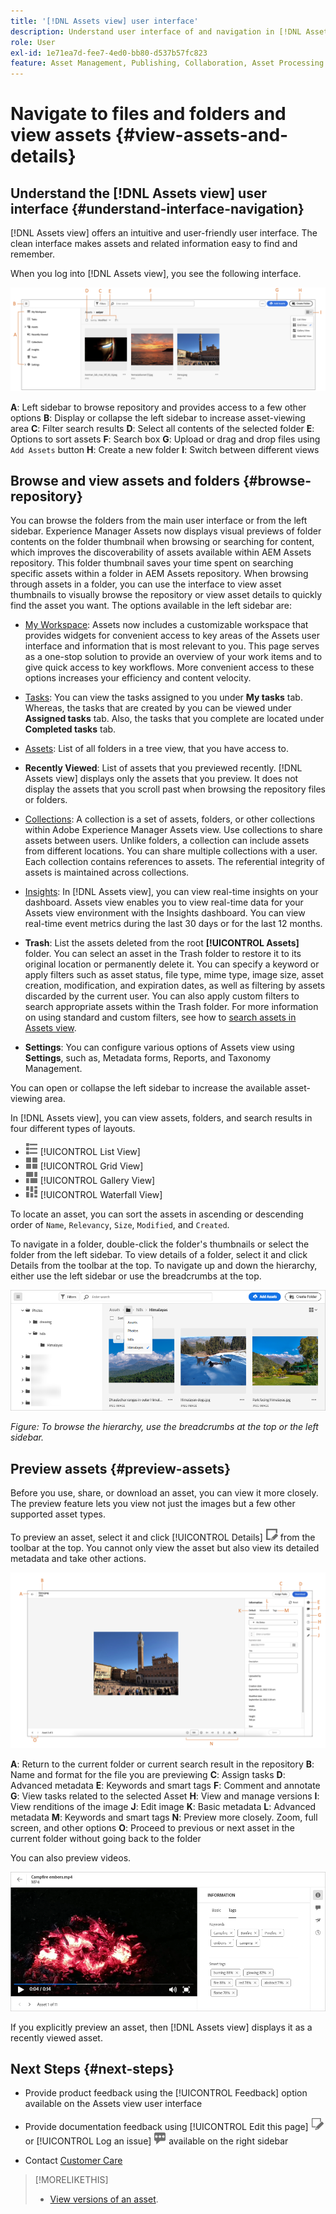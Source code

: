```yaml
---
title: '[!DNL Assets view] user interface'
description: Understand user interface of and navigation in [!DNL Assets view].
role: User
exl-id: 1e71ea7d-fee7-4ed0-bb80-d537b57fc823
feature: Asset Management, Publishing, Collaboration, Asset Processing
---
```

# Navigate to files and folders and view assets {#view-assets-and-details}

<!-- TBD: Give screenshots of all views with many assets. Zoom out to showcase how the thumbnails/tiles flow on the UI in different views. -->

<!-- TBD: The options in left sidebar may change. Shared with me and Shared by me are missing for now. Update this section as UI is updated. -->

## Understand the [!DNL Assets view] user interface {#understand-interface-navigation}

[!DNL Assets view] offers an intuitive and user-friendly user interface. The clean interface makes assets and related information easy to find and remember.

When you log into [!DNL Assets view], you see the following interface.

![[!DNL Assets view] user interface](assets/assets-view-interface.png)

**A**: Left sidebar to browse repository and provides access to a few other options **B**: Display or collapse the left sidebar to increase asset-viewing area **C**: Filter search results **D**: Select all contents of the selected folder **E**: Options to sort assets **F**: Search box **G**: Upload or drag and drop files using `Add Assets` button **H**: Create a new folder **I**: Switch between different views

<!-- TBD: Need an embedded video here with narration. It has to be hosted on MPC to be embeddable. -->

## Browse and view assets and folders {#browse-repository}

You can browse the folders from the main user interface or from the left sidebar. Experience Manager Assets now displays visual previews of folder contents on the folder thumbnail when browsing or searching for content, which improves the discoverability of assets available within AEM Assets repository. This folder thumbnail saves your time spent on searching specific assets within a folder in AEM Assets repository.
When browsing through assets in a folder, you can use the interface to view asset thumbnails to visually browse the repository or view asset details to quickly find the asset you want. The options available in the left sidebar are:

* [My Workspace](/help/assets/my-workspace-assets-view.md): Assets now includes a customizable workspace that provides widgets for convenient access to key areas of the Assets user interface and information that is most relevant to you. This page serves as a one-stop solution to provide an overview of your work items and to give quick access to key workflows. More convenient access to these options increases your efficiency and content velocity.
* [Tasks](/help/assets/my-workspace-assets-view.md): You can view the tasks assigned to you under **My tasks** tab. Whereas, the tasks that are created by you can be viewed under **Assigned tasks** tab. Also, the tasks that you complete are located under **Completed tasks** tab.
* [Assets](/help/assets/manage-organize-assets-view.md): List of all folders in a tree view, that you have access to.
* **Recently Viewed**: List of assets that you previewed recently. [!DNL Assets view] displays only the assets that you preview. It does not display the assets that you scroll past when browsing the repository files or folders.
* [Collections](/help/assets/manage-collections-assets-view.md): A collection is a set of assets, folders, or other collections within Adobe Experience Manager Assets view. Use collections to share assets between users. Unlike folders, a collection can include assets from different locations. You can share multiple collections with a user. Each collection contains references to assets. The referential integrity of assets is maintained across collections.

* [Insights](/help/assets/manage-reports-assets-view.md#view-live-statistics): In [!DNL Assets view], you can view real-time insights on your dashboard. Assets view enables you to view real-time data for your Assets view environment with the Insights dashboard. You can view real-time event metrics during the last 30 days or for the last 12 months. 
* **Trash**: List the assets deleted from the root **[!UICONTROL Assets]** folder. You can select an asset in the Trash folder to restore it to its original location or permanently delete it. You can specify a keyword or apply filters such as asset status, file type, mime type, image size, asset creation, modification, and expiration dates, as well as filtering by assets discarded by the current user. You can also apply custom filters to search appropriate assets within the Trash folder. For more information on using standard and custom filters, see how to [search assets in Assets view](/help/assets/search-assets-view.md).
* **Settings**: You can configure various options of Assets view using **Settings**, such as, Metadata forms, Reports, and Taxonomy Management.

<!-- TBD: Not sure if we want to publish these right now. CC Libs are beta as per Greg.
* **Libraries**: Access to [!DNL Adobe Creative Cloud Team] (CCT) Libraries view. This view is visible only if the user is entitled to CCT Libraries.
-->

<!-- TBD: My Work Space shows task inbox and it is not visible on AEM Cloud Demos as of now. It is the source of truth server hence not documenting My Work Space option for now.
-->

You can open or collapse the left sidebar to increase the available asset-viewing area.

In [!DNL Assets view], you can view assets, folders, and search results in four different types of layouts.

* ![list view icon](assets/do-not-localize/list-view.png) [!UICONTROL List View]
* ![grid view icon](assets/do-not-localize/grid-view.png) [!UICONTROL Grid View]
* ![gallery view icon](assets/do-not-localize/gallery-view.png) [!UICONTROL Gallery View]
* ![waterfall view icon](assets/do-not-localize/waterfall-view.png) [!UICONTROL Waterfall View]

To locate an asset, you can sort the assets in ascending or descending order of `Name`, `Relevancy`, `Size`, `Modified`, and `Created`.

To navigate in a folder, double-click the folder's thumbnails or select the folder from the left sidebar. To view details of a folder, select it and click Details from the toolbar at the top. To navigate up and down the hierarchy, either use the left sidebar or use the breadcrumbs at the top.

![Browse folders](assets/browsing-folders.png)

*Figure: To browse the hierarchy, use the breadcrumbs at the top or the left sidebar.*

## Preview assets {#preview-assets}

Before you use, share, or download an asset, you can view it more closely. The preview feature lets you view not just the images but a few other supported asset types.

To preview an asset, select it and click [!UICONTROL Details] ![details icon](assets/do-not-localize/edit-in-icon.png) from the toolbar at the top. You cannot only view the asset but also view its detailed metadata and take other actions.

![Preview an asset](assets/preview-asset-2.png)

**A**: Return to the current folder or current search result in the repository **B**: Name and format for the file you are previewing **C**: Assign tasks **D**: Advanced metadata **E**: Keywords and smart tags **F**: Comment and annotate **G**: View tasks related to the selected Asset **H**: View and manage versions **I**: View renditions of the image **J**: Edit image **K**: Basic metadata **L**: Advanced metadata **M**: Keywords and smart tags **N**: Preview more closely. Zoom, full screen, and other options **O**: Proceed to previous or next asset in the current folder without going back to the folder

You can also preview videos.

![Video preview](assets/preview-video.png)

If you explicitly preview an asset, then [!DNL Assets view] displays it as a recently viewed asset.

<!-- TBD: Describe the options.

Explicitly previewed assets are displayed as recently viewed assets. Give screenshot of this.
Other use cases after previewing.
-->

## Next Steps {#next-steps}

* Provide product feedback using the [!UICONTROL Feedback] option available on the Assets view user interface

* Provide documentation feedback using [!UICONTROL Edit this page] ![edit the page](assets/do-not-localize/edit-page.png) or [!UICONTROL Log an issue] ![create a GitHub issue](assets/do-not-localize/github-issue.png) available on the right sidebar

* Contact [Customer Care](https://experienceleague.adobe.com/?support-solution=General#support)

>[!MORELIKETHIS]
>
>* [View versions of an asset](/help/assets/manage-organize-assets-view.md#view-versions).
